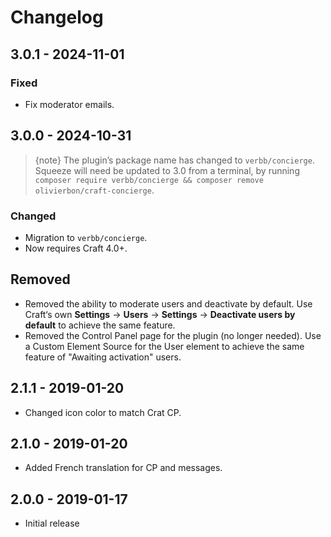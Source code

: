# Changelog

## 3.0.1 - 2024-11-01

### Fixed
- Fix moderator emails.

## 3.0.0 - 2024-10-31
> {note} The plugin’s package name has changed to `verbb/concierge`. Squeeze will need be updated to 3.0 from a terminal, by running `composer require verbb/concierge && composer remove olivierbon/craft-concierge`.

### Changed
- Migration to `verbb/concierge`.
- Now requires Craft 4.0+.

## Removed
- Removed the ability to moderate users and deactivate by default. Use Craft‘s own **Settings** → **Users** → **Settings** → **Deactivate users by default** to achieve the same feature.
- Removed the Control Panel page for the plugin (no longer needed). Use a Custom Element Source for the User element to achieve the same feature of "Awaiting activation" users.

## 2.1.1 - 2019-01-20
- Changed icon color to match Crat CP.

## 2.1.0 - 2019-01-20
- Added French translation for CP and messages.

## 2.0.0 - 2019-01-17
- Initial release